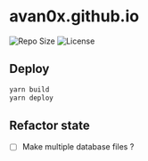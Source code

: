 # avan0x.github.io

![Repo Size](https://img.shields.io/github/repo-size/avan0x/avan0x.github.io?logo=github)
![License](https://img.shields.io/github/license/avan0x/avan0x.github.io?logo=github)

## Deploy

```bash
yarn build
yarn deploy
```

## Refactor state

- [ ] Make multiple database files ?
